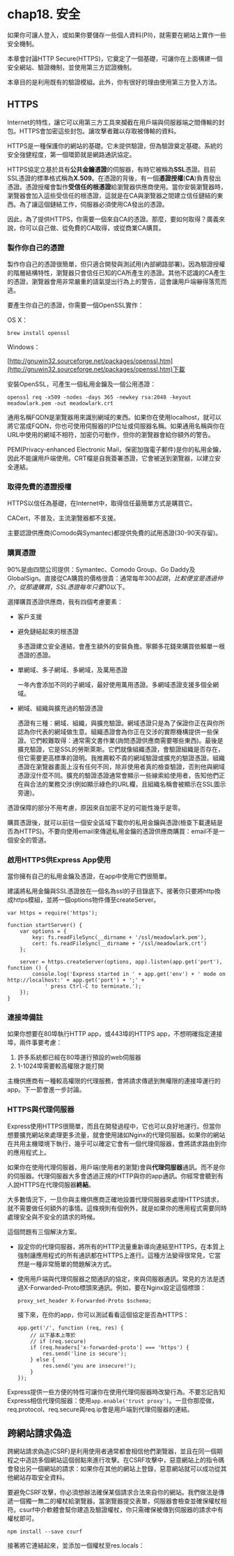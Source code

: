 # chap18. 安全

如果你可讓人登入，或如果你要儲存一些個人資料(PII)，就需要在網站上實作一些安全機制。

本章會討論HTTP Secure(HTTPS)，它奠定了一個基礎，可讓你在上面構建一個安全網站、驗證機制，並使用第三方認證機制。

本章目的是利用既有的驗證模組。此外，你有很好的理由使用第三方登入方法。

## HTTPS

Internet的特性，讓它可以用第三方工具來攔截在用戶端與伺服器端之間傳輸的封包。HTTPS會加密這些封包。讓攻擊者難以存取被傳輸的資料。

HTTPS是一種保護你的網站的基礎。它未提供驗證，但為驗證奠定基礎。系統的安全強健程度，第一個環節就是網路通訊協定。

HTTPS協定立基於具有**公共金鑰憑證**的伺服器，有時它被稱為**SSL**憑證。目前SSL憑證的標準格式稱為**X.509**。在憑證的背後，有一個**憑證授權**(**CA**)負責發出憑證。憑證授權會製作**受信任的根憑證**給瀏覽器供應商使用。當你安裝瀏覽器時，瀏覽器會加入這些受信任的根憑證，這就是在CA與瀏覽器之間建立信任鏈結的東西。為了讓這個鏈結工作，伺服器必須使用CA發出的憑證。

因此，為了提供HTTPS，你需要一個來自CA的憑證。那麼，要如何取得？廣義來說，你可以自己做、從免費的CA取得，或從商業CA購買。

### 製作你自己的憑證

製作你自己的憑證很簡單，但只適合開發與測試用(內部網路部署)。因為驗證授權的階層結構特性，瀏覽器只會信任已知的CA所產生的憑證。其他不認識的CA產生的憑證，瀏覽器會用非常嚴重的語氣提出行為上的警告，這會讓用戶端嚇得落荒而逃。

要產生你自己的憑證，你需要一個OpenSSL實作：

OS X：

```
brew install openssl
```

Windows：

[http://gnuwin32.sourceforge.net/packages/openssl.htm](http://gnuwin32.sourceforge.net/packages/openssl.htm)下載


安裝OpenSSL，可產生一個私用金鑰及一個公用憑證：

```
openssl req -x509 -nodes -days 365 -newkey rsa:2048 -keyout meadowlark.pem -out meadowlark.crt
```

通用名稱FQDN是瀏覽器用來識別網域的東西。如果你在使用localhost，就可以將它當成FQDN，你也可使用伺服器的IP位址或伺服器名稱。如果通用名稱與你在URL中使用的網域不相符，加密仍可動作，但你的瀏覽器會給你額外的警告。

PEM(Privacy-enhanced Electronic Mail，保密加強電子郵件)是你的私用金鑰，因此不能讓用戶端使用。CRT檔是自我簽署憑證，它會被送到瀏覽器，以建立安全連結。

### 取得免費的憑證授權

HTTPS以信任為基礎，在Internet中，取得信任最簡單方式是購買它。

CACert，不普及，主流瀏覽器都不支援。

主要認證供應商(Comodo與Symantec)都提供免費的試用憑證(30-90天存留)。

### 購買憑證

90%是由四間公司提供：Symantec、Comodo Group、Go Daddy及GlobalSign。直接從CA購買的價格很貴：通常每年$300起跳，比較便宜是透過仲介，從那邊購買，SSL憑證每年只要$10以下。

選擇購買憑證供應商，我有四個考慮要素：

- 客戶支援
- 避免鏈結起來的根憑證

    多憑證建立安全連結，會產生額外的安裝負擔。寧願多花錢來購買依賴單一根憑證的憑證。

- 單網域、多子網域、多網域，及萬用憑證

    一年內會添加不同的子網域，最好使用萬用憑證。多網域憑證支援多個全網域。

- 網域、組織與擴充過的驗證憑證

    憑證有三種：網域、組織，與擴充驗證。網域憑證只是為了保證你正在與你所認為你代表的網域做生意。組織憑證會為你正在交涉的實際機構提供一些保證。它們較難取得：通常需文書作業(詢問憑證供應商需要哪些東西)。最後是擴充驗證，它是SSL的勞斯萊斯。它們就像組織憑證，會驗證組織是否存在，但它需要更高標準的證明。我推薦較不貴的網域驗證或擴充的驗證憑證。組織憑證在瀏覽器畫面上沒有任何不同，除非使用者真的檢查驗證，否則他與網域憑證沒什麼不同。擴充的驗證憑證通常會顯示一些線索給使用者，告知他們正在與合法的業務交涉(例如顯示綠色的URL欄，且組織名稱會被顯示在SSL圖示旁邊)。

憑證保障的部分不用考慮，原因來自加密不足的可能性幾乎是零。

購買憑證後，就可以前往一個安全區域下載你的私用金鑰與憑證(檢查下載連結是否為HTTPS)。不要向使用email來傳遞私用金鑰的憑證供應商購買：email不是一個安全的管道。

### 啟用HTTPS供Express App使用

當你擁有自己的私用金鑰及憑證，在app中使用它們很簡單。

建議將私用金鑰與SSL憑證放在一個名為ssl的子目錄底下。接著你只要將http換成https模組，並將一個options物件傳至createServer。

```
var https = require('https');

function startServer() {
    var options = {
        key: fs.readFileSync(__dirname + '/ssl/meadowlark.pem'),
        cert: fs.readFileSync(__dirname + '/ssl/meadowlark.crt')
    };

    server = https.createServer(options, app).listen(app.get('port'), function () {
        console.log('Express started in ' + app.get('env') + ' mode on http://localhost:' + app.get('port') + ';' +
            ' press Ctrl-C to terminate.');
    });
}
```

### 連接埠備註

如果你想要在80埠執行HTTP app，或443埠的HTTPS app，不想明確指定連接埠，兩件事要考慮：

1. 許多系統都已經在80埠運行預設的web伺服器
2. 1-1024埠需要較高權限才能打開

主機供應商有一種較高權限的代理服務，會將請求傳遞到無權限的連接埠運行的app。下一節會進一步討論。

### HTTPS與代理伺服器

Express使用HTTPS很簡單，而且在開發過程中，它也可以良好地運行。但當你想要擴充網站來處理更多流量，就會使用諸如Nginx的代理伺服器。如果你的網站在共用主機環境下執行，幾乎可以確定它會有一個代理伺服器，會將請求路由到你的應用程式上。

如果你在使用代理伺服器，用戶端(使用者的瀏覽)會與**代理伺服器**通訊。而不是你的伺服器。代理伺服器大多會透過正規的HTTP與你的app通訊。你經常會聽到有人說HTTPS在代理伺服器**終結**。

大多數情況下，一旦你與主機供應商正確地設置代理伺服器來處理HTTPS請求，就不需要做任何額外的事情。這條規則有個例外，就是如果你的應用程式需要同時處理安全與不安全的請求的時候。

這個問題有三個解決方案。

- 設定你的代理伺服器，將所有的HTTP流量重新導向連結至HTTPS，在本質上強制讓應用程式的所有通訊都在HTTPS上進行。這種方法變得很常見，它當然是一種非常簡單的問題解決方式。

- 使用用戶端與代理伺服器之間通訊的協定，來與伺服器通訊。常見的方法是透過X-Forwarded-Proto標頭來通訊。例如，要在Nginx設定這個標頭：

    ```
    proxy_set_header X-Forwarded-Proto $schema;
    ```

    接下來，在你的app，你可以測試看看這個協定是否為HTTPS：

    ```
    app.get('/', function (req, res) {
        // 以下基本上等於
        // if (req.secure)
        if (req.headers['x-forwarded-proto'] === 'https') {
            res.send('line is secure');
        } else {
            res.send('you are insecure!');
        }
    });
    ```

Express提供一些方便的特性可讓你在使用代理伺服器時改變行為。不要忘記告知Express相信代理伺服器：使用`app.enable('trust proxy')`。一旦你那麼做，req.protocol、req.secure與req.ip會是用戶端到代理伺服器的連結。

## 跨網站請求偽造

跨網站請求偽造(CSRF)是利用使用者通常都會相信他們瀏覽器，並且在同一個期程之中造訪多個網站這個弱點來進行攻擊。在CSRF攻擊中，惡意網站上的指令碼會發出另一個網站的請求：如果你在其他的網站上登錄，惡意網站就可以成功從其他網站存取安全資料。

要避免CSRF攻擊，你必須想辦法確保某個請求合法來自你的網站。我們做法是傳遞一個獨一無二的權杖給瀏覽器。當瀏覽器提交表單，伺服器會檢查並確保權杖相符。csurf中介軟體會幫你建造及驗證權杖，你只需確保被傳到伺服器的請求中有權杖即可。

```
npm install --save csurf
```

接著將它連結起來，並添加一個權杖至res.locals：

```

```